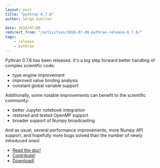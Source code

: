 ```yaml
---
layout: post
title: "pythran 0.7.6"
author: Serge Guelton

date: 2016/07/06
redirect_from: "/activities/2016-07-06-pythran-release-0.7.6/"
tags:
    - release
    - pythran
---
```


Pythran 0.7.6 has been released. It's a big step forward better handling of complex scientific code:

- type engine improvement
- improved value binding analysis
- constant global variable support

Additionally, some notable improvements can benefit to the scientific community:

- better Jupyter notebook integration
- restored and tested OpenMP support
- broader support of Numpy broadcasting


And as usual, several performance improvements, more Numpy API support, and
hopefully more bugs solved than the number of newly introduced ones!

- [Read the doc!](http://pythonhosted.org/pythran)
- [Contribute!](https://github.com/serge-sans-paille/pythran)
- [Download!](https://pypi.python.org/pypi/pythran)
